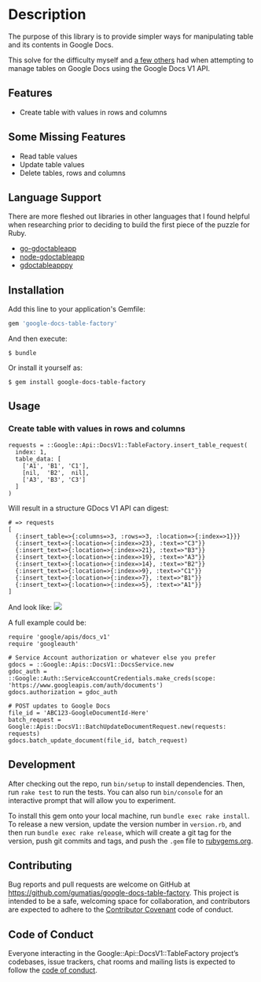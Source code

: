 # Description

The purpose of this library is to provide simpler ways for manipulating table and its contents in Google Docs.

This solve for the difficulty myself and [a few others](https://github.com/tanaikech/node-gdoctableapp) had when attempting to manage tables on Google Docs using the Google Docs V1 API. 

## Features

- Create table with values in rows and columns

## Some Missing Features

- Read table values
- Update table values
- Delete tables, rows and columns

## Language Support

There are more fleshed out libraries in other languages that I found helpful when researching prior to deciding to build the first piece of the puzzle for Ruby.

- [go-gdoctableapp](https://github.com/tanaikech/go-gdoctableapp)
- [node-gdoctableapp](https://github.com/tanaikech/node-gdoctableapp)
- [gdoctableapppy](https://github.com/tanaikech/gdoctableapppy)

## Installation

Add this line to your application's Gemfile:

```ruby
gem 'google-docs-table-factory'
```

And then execute:

    $ bundle

Or install it yourself as:

    $ gem install google-docs-table-factory

## Usage

### Create table with values in rows and columns

```
requests = ::Google::Api::DocsV1::TableFactory.insert_table_request(
  index: 1,
  table_data: [
    ['A1', 'B1', 'C1'],
    [nil,  'B2',  nil],
    ['A3', 'B3', 'C3']
  ]
)
```

Will result in a structure GDocs V1 API can digest:
```
# => requests
[
  {:insert_table=>{:columns=>3, :rows=>3, :location=>{:index=>1}}}
  {:insert_text=>{:location=>{:index=>23}, :text=>"C3"}}
  {:insert_text=>{:location=>{:index=>21}, :text=>"B3"}}
  {:insert_text=>{:location=>{:index=>19}, :text=>"A3"}}
  {:insert_text=>{:location=>{:index=>14}, :text=>"B2"}}
  {:insert_text=>{:location=>{:index=>9}, :text=>"C1"}}
  {:insert_text=>{:location=>{:index=>7}, :text=>"B1"}}
  {:insert_text=>{:location=>{:index=>5}, :text=>"A1"}}
]
```

And look like:
![](https://user-images.githubusercontent.com/681278/71565771-e0f1bd00-2aa9-11ea-963e-2f48733a8222.jpg)

A full example could be:

```
require 'google/apis/docs_v1'
require 'googleauth'

# Service Account authorization or whatever else you prefer
gdocs = ::Google::Apis::DocsV1::DocsService.new
gdoc_auth = ::Google::Auth::ServiceAccountCredentials.make_creds(scope: 'https://www.googleapis.com/auth/documents')
gdocs.authorization = gdoc_auth

# POST updates to Google Docs
file_id = 'ABC123-GoogleDocumentId-Here'
batch_request = Google::Apis::DocsV1::BatchUpdateDocumentRequest.new(requests: requests)
gdocs.batch_update_document(file_id, batch_request)
```

## Development

After checking out the repo, run `bin/setup` to install dependencies. Then, run `rake test` to run the tests. You can also run `bin/console` for an interactive prompt that will allow you to experiment.

To install this gem onto your local machine, run `bundle exec rake install`. To release a new version, update the version number in `version.rb`, and then run `bundle exec rake release`, which will create a git tag for the version, push git commits and tags, and push the `.gem` file to [rubygems.org](https://rubygems.org).

## Contributing

Bug reports and pull requests are welcome on GitHub at https://github.com/gumatias/google-docs-table-factory. This project is intended to be a safe, welcoming space for collaboration, and contributors are expected to adhere to the [Contributor Covenant](http://contributor-covenant.org) code of conduct.

## Code of Conduct

Everyone interacting in the Google::Api::DocsV1::TableFactory project’s codebases, issue trackers, chat rooms and mailing lists is expected to follow the [code of conduct](https://github.com/gumatias/google-docs-table-factory/blob/master/CODE_OF_CONDUCT.md).
